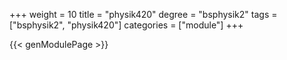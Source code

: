 +++
weight = 10
title = "physik420"
degree = "bsphysik2"
tags = ["bsphysik2", "physik420"]
categories = ["module"]
+++

{{< genModulePage >}}
